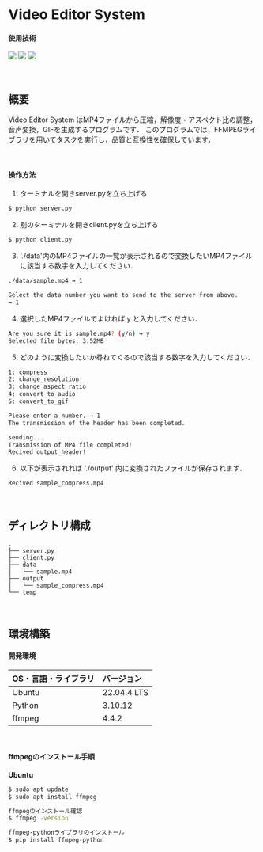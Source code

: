 # Video Editor System

#### 使用技術
<p style="display: inline">
<img src="https://img.shields.io/badge/-Linux-212121.svg?logo=linux&style=popout">
<img src="https://img.shields.io/badge/-Python-FFC107.svg?logo=python&style=popout">
<img src="https://img.shields.io/badge/-FFmpeg-007808.svg?logo=ffmpeg&style=popout">
</p>

&nbsp;

## 概要

Video Editor System はMP4ファイルから圧縮，解像度・アスペクト比の調整，音声変換，GIFを生成するプログラムです．
このプログラムでは，FFMPEGライブラリを用いてタスクを実行し，品質と互換性を確保しています．

&nbsp;

#### 操作方法

1. ターミナルを開きserver.pyを立ち上げる<br>
```bash
$ python server.py
```

2. 別のターミナルを開きclient.pyを立ち上げる<br>
```bash
$ python client.py
```

3. './data'内のMP4ファイルの一覧が表示されるので変換したいMP4ファイルに該当する数字を入力してください．<br>
```bash
./data/sample.mp4 → 1

Select the data number you want to send to the server from above. 
→ 1
```

4. 選択したMP4ファイルでよければ y と入力してください．<br>
```bash
Are you sure it is sample.mp4? (y/n) → y
Selected file bytes: 3.52MB
```

5. どのように変換したいか尋ねてくるので該当する数字を入力してください．<br>
```bash
1: compress
2: change_resolution
3: change_aspect_ratio
4: convert_to_audio
5: convert_to_gif

Please enter a number. → 1
The transmission of the header has been completed.

sending...
Transmission of MP4 file completed!
Recived output_header!
```

6. 以下が表示されれば './output' 内に変換されたファイルが保存されます．<br>
```bash
Recived sample_compress.mp4
```

&nbsp;

## ディレクトリ構成
```
.
├── server.py
├── client.py
├── data
│   └── sample.mp4
├── output
│   └── sample_compress.mp4
└── temp
```

&nbsp;

## 環境構築
#### 開発環境
| OS・言語・ライブラリ | バージョン |
| :------- | :------ |
| Ubuntu | 22.04.4 LTS |
| Python | 3.10.12 |
| ffmpeg | 4.4.2 |
<br>

#### ffmpegのインストール手順
**Ubuntu**<br>
```bash
$ sudo apt update
$ sudo apt install ffmpeg

ffmpegのインストール確認
$ ffmpeg -version

ffmpeg-pythonライブラリのインストール
$ pip install ffmpeg-python
```

&nbsp;